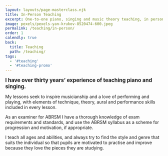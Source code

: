 ```yaml
---
layout: layouts/page-masterclass.njk
title: In-Person Teaching
excerpt: One-to-one piano, singing and music theory teaching, in person.
image: pexels/pexels-yan-krukov-8520474-600.jpeg
permalink: /teaching/in-person/
order: 1
calendly: true
back:
  title: Teaching
  path: /teaching/
tags:
  - '#teaching'
  - '#teaching-promo'
---
```


<big>**I have over thirty years’ experience of teaching piano and singing.**</big>

My lessons seek to inspire musicianship and a love of performing and playing, with elements of technique, theory, aural and performance skills included in every lesson.

As an examiner for ABRSM I have a thorough knowledge of exam requirements and standards, and use the ABRSM syllabus as a scheme for progression and motivation, if appropriate.

I teach all ages and abilities, and always try to find the style and genre that suits the individual so that pupils are motivated to practise and improve because they love the pieces they are studying.
